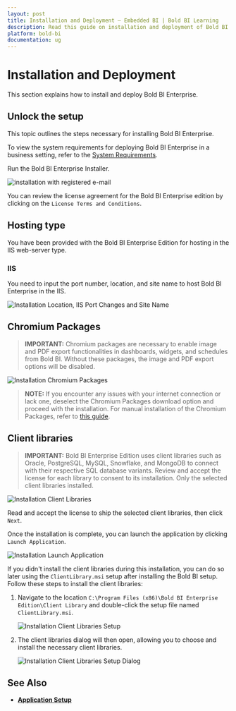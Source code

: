 ```yaml
---
layout: post
title: Installation and Deployment – Embedded BI | Bold BI Learning
description: Read this guide on installation and deployment of Bold BI Embedded in your own servers or private cloud. 
platform: bold-bi
documentation: ug
---
```


# Installation and Deployment 

This section explains how to install and deploy Bold BI Enterprise.

## Unlock the setup

This topic outlines the steps necessary for installing Bold BI Enterprise.

To view the system requirements for deploying Bold BI Enterprise in a business setting, refer to the [System Requirements](/deploying-bold-bi/overview/#prerequisites).

Run the Bold BI Enterprise Installer.

![installation with registered e-mail](/static/assets/installation-and-deployment/images/installation-step-1.png)

You can review the license agreement for the Bold BI Enterprise edition by clicking on the `License Terms and Conditions`.

## Hosting type

You have been provided with the Bold BI Enterprise Edition for hosting in the IIS web-server type.

### IIS

You need to input the port number, location, and site name to host Bold BI Enterprise in the IIS.

![Installation Location, IIS Port Changes and Site Name](/static/assets/installation-and-deployment/images/installation-IIS.png)

## Chromium Packages

> **IMPORTANT:** Chromium packages are necessary to enable image and PDF export functionalities in dashboards, widgets, and schedules from Bold BI. Without these packages, the image and PDF export options will be disabled.

![Installation Chromium Packages](/static/assets/installation-and-deployment/images/installation-chromium-packages.png)  

> **NOTE:** If you encounter any issues with your internet connection or lack one, deselect the Chromium Packages download option and proceed with the installation. For manual installation of the Chromium Packages, refer to [this guide](https://support.boldbi.com/kb/article/16581/how-to-install-chromium-packages-manually).

## Client libraries

> **IMPORTANT:** Bold BI Enterprise Edition uses client libraries such as Oracle, PostgreSQL, MySQL, Snowflake, and MongoDB to connect with their respective SQL database variants. Review and accept the license for each library to consent to its installation. Only the selected client libraries installed.

![Installation Client Libraries](/static/assets/installation-and-deployment/images/installation-clientlibraries.png)

Read and accept the license to ship the selected client libraries, then click `Next`.

Once the installation is complete, you can launch the application by clicking `Launch Application`.

![Installation Launch Application](/static/assets/installation-and-deployment/images/installation-launchapplication.png)

If you didn't install the client libraries during this installation, you can do so later using the `ClientLibrary.msi` setup after installing the Bold BI setup. Follow these steps to install the client libraries:

1.	Navigate to the location `C:\Program Files (x86)\Bold BI Enterprise Edition\Client Library` and double-click the setup file named `ClientLibrary.msi`.

    ![Installation Client Libraries Setup](/static/assets/installation-and-deployment/images/installation-clientlibraries_setup.png)

2.	The client libraries dialog will then open, allowing you to choose and install the necessary client libraries.

    ![Installation Client Libraries Setup Dialog](/static/assets/installation-and-deployment/images/installation-clientlibraries_setup_dialog.png)

## See Also

* [**Application Setup**](/application-startup/)